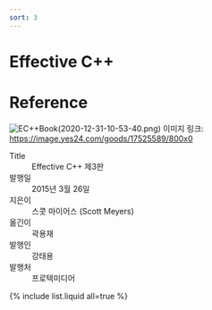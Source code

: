 ```yaml
---
sort: 3
---
```


# Effective C++

# Reference

![EC++Book(2020-12-31-10-53-40.png)](https://image.yes24.com/goods/17525589/800x0)
이미지 링크: <https://image.yes24.com/goods/17525589/800x0>

<dl>
    <dt>Title</dt> <dd>Effective C++ 제3판</dd>
    <dt>발행일</dt> <dd>2015년 3월 26일</dd>
    <dt>지은이</dt> <dd>스콧 마이어스 (Scott Meyers)</dd>
    <dt>옮긴이</dt> <dd>곽용재</dd>
    <dt>발행인</dt> <dd>강태용</dd>
    <dt>발행처</dt> <dd>프로텍미디어</dd>
</dl>

{% include list.liquid all=true %}
